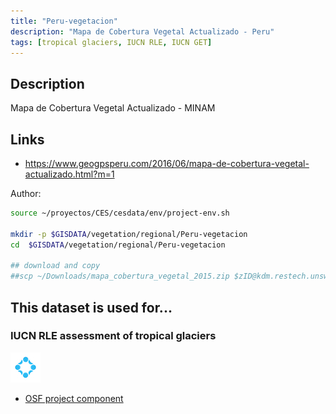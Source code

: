```yaml
---
title: "Peru-vegetacion"
description: "Mapa de Cobertura Vegetal Actualizado - Peru"
tags: [tropical glaciers, IUCN RLE, IUCN GET]
---
```


## Description

 Mapa de Cobertura Vegetal Actualizado - MINAM

## Links 

- https://www.geogpsperu.com/2016/06/mapa-de-cobertura-vegetal-actualizado.html?m=1


Author:

```sh
source ~/proyectos/CES/cesdata/env/project-env.sh

mkdir -p $GISDATA/vegetation/regional/Peru-vegetacion
cd  $GISDATA/vegetation/regional/Peru-vegetacion

## download and copy
##scp ~/Downloads/mapa_cobertura_vegetal_2015.zip $zID@kdm.restech.unsw.edu.au:/srv/scratch/cesdata/gisdata/vegetation/regional/Peru-vegetacion
```


## This dataset is used for...

### IUCN RLE assessment of tropical glaciers 

![](/img/osf-logo.png) 

- [OSF project component](https://osf.io/432sb/)

